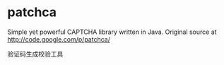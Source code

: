 patchca
=======

Simple yet powerful CAPTCHA library written in Java. Original source at http://code.google.com/p/patchca/

验证码生成校验工具
